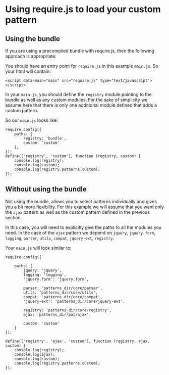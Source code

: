 # Using require.js to load your custom pattern

## Using the bundle

If you are using a precompiled bundle with require.js, then the following approach is appropriate:

You should have an entry point for `require.js` in this example `main.js`. So your html will contain:

```
<script data-main="main" src="require.js" type="text/javascript"></script>
```

In your `main.js`, you should define the `registry` module pointing to the bundle as well as any custom modules.
For the sake of simplicity we assume here that there is only one additional module defined that adds a custom pattern.

So our `main.js` looks like:

```
require.config({
    paths: {
        registry: 'bundle',
        custom: 'custom'
    },
});
define(['registry', 'custom'], function (registry, custom) {
    console.log(registry);
    console.log(custom);
    console.log(registry.patterns.custom);
});
```

## Without using the bundle

Not using the bundle, allows you to select patterns individually and gives you a bit more flexibility.
For this example we will assume that you want only the `ajax` pattern as well as the custom pattern defined in the previous section.

In this case, you will need to explicitly give the paths to all the modules you need.
In the case of the `ajax` pattern we depend on `jquery`, `jquery.form`, `logging`, `parser`, `utils`, `compat`, `jquery-ext`, `registry`.

Your `main.js` will look similar to:

```
require.config({

    paths: {
        jquery: 'jquery',
        logging: 'logging',
        'jquery.form': 'jquery.form',

        parser: 'patterns_dir/core/parser',
        utils: 'patterns_dir/core/utils',
        compat: 'patterns_dir/core/compat',
        'jquery-ext': 'patterns_dir/core/jquery-ext',

        registry: 'patterns_dir/core/registry',
        ajax: 'patterns_dir/pat/ajax',

        custom: 'custom'
    }
});

define(['registry', 'ajax', 'custom'], function (registry, ajax, custom) {
    console.log(registry);
    console.log(ajax);
    console.log(custom);
    console.log(registry.patterns.custom);
});
```
